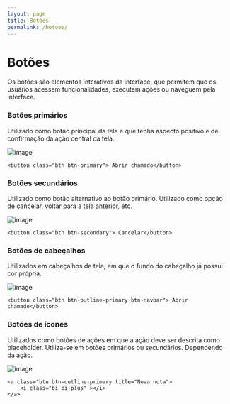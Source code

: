 ```yaml
---
layout: page
title: Botões
permalink: /botoes/
---
```



# Botões

Os botões são elementos interativos da interface, que permitem que os usuários acessem funcionalidades, executem ações ou naveguem pela interface.

### Botões primários
Utilizado como botão principal da tela e que tenha aspecto positivo e de confirmação da ação central da tela. 

 ![image](https://github.com/robertobettega/Documentacao/assets/55776132/c856c2c8-e5c5-4cd2-8718-c4346696fd36)

    <button class="btn btn-primary"> Abrir chamado</button>

### Botões secundários
Utilizado como botão alternativo ao botão primário. Utilizado como opção de cancelar, voltar para a tela anterior, etc.

 ![image](https://github.com/robertobettega/Documentacao/assets/55776132/53e338b2-fde4-4a1b-a628-ce285fd46234)

    <button class="btn btn-secondary"> Cancelar</button>

### Botões de cabeçalhos
Utilizados em cabeçalhos de tela, em que o fundo do cabeçalho já possui cor própria. 

 ![image](https://github.com/robertobettega/Documentacao/assets/55776132/b0e945ae-85cd-439e-8df8-d20fb6afb73b)

    <button class="btn btn-outline-primary btn-navbar"> Abrir chamado</button>

### Botões de ícones
Utilizados como botões de ações em que a ação deve ser descrita como placeholder. Utiliza-se em botões primários ou secundários. Dependendo da ação.

![image](https://github.com/robertobettega/Documentacao/assets/55776132/b0a17a77-bf48-4b39-90bb-34239a34d241)

       
    <a class="btn btn-outline-primary title="Nova nota">
        <i class="bi bi-plus" ></i>
    </a>
